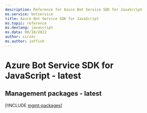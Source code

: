 ```yaml
---
description: Reference for Azure Bot Service SDK for JavaScript
ms.service: botservice
title: Azure Bot Service SDK for JavaScript
ms.topic: reference
ms.devlang: javascript
ms.data: 08/10/2022
author: xirzec
ms.author: jeffish
---
```

# Azure Bot Service SDK for JavaScript - latest

## Management packages - latest
[!INCLUDE [mgmt-packages](bot-service-mgmt-index.md)]